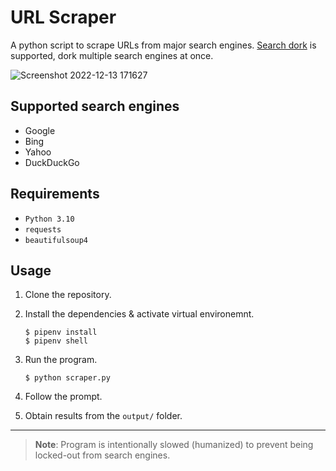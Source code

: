 # URL Scraper

A python script to scrape URLs from major search engines. [Search dork](https://en.wikipedia.org/wiki/Google_hacking) is supported, dork multiple search engines at once.

![Screenshot 2022-12-13 171627](https://user-images.githubusercontent.com/21116180/207310027-12832f47-9e25-4ad5-89c1-e530adef92a1.png)

## Supported search engines

+ Google
+ Bing
+ Yahoo
+ DuckDuckGo

## Requirements

+ `Python 3.10`
+ `requests`
+ `beautifulsoup4`

## Usage

1. Clone the repository.
2. Install the dependencies & activate virtual environemnt.

    ```console
    $ pipenv install
    $ pipenv shell
    ```

3. Run the program.

    ```console
    $ python scraper.py
    ```

4. Follow the prompt.
5. Obtain results from the `output/` folder.

---

> **Note**: Program is intentionally slowed (humanized) to prevent being locked-out from search engines.
